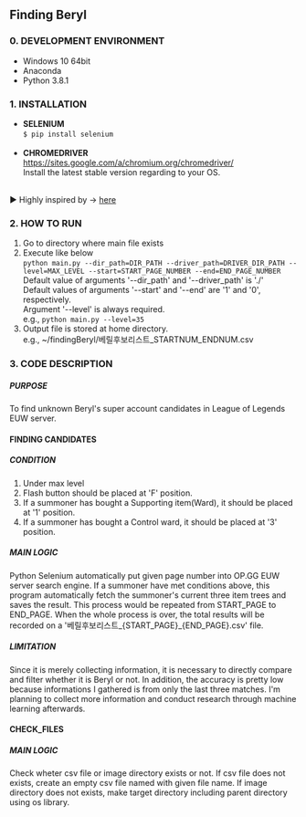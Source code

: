## Finding Beryl

### 0. DEVELOPMENT ENVIRONMENT
- Windows 10 64bit
- Anaconda
- Python 3.8.1

### 1. INSTALLATION
- **SELENIUM**<br>
`$ pip install selenium`<br><br>
- **CHROMEDRIVER**<br>
<https://sites.google.com/a/chromium.org/chromedriver/><br>
Install the latest stable version regarding to your OS.<br><br>

▶ Highly inspired by → [here](https://teamlab.github.io/jekyllDecent/blog/crawling%20with%20python/Selenium%EC%9C%BC%EB%A1%9C-%EB%84%A4%EC%9D%B4%EB%B2%84-%EC%97%B0%EA%B7%B9-%EB%8D%B0%EC%9D%B4%ED%84%B0-%ED%81%AC%EB%A1%A4%EB%A7%81%ED%95%98%EA%B8%B0-with-Python)

### 2. HOW TO RUN
1. Go to directory where main file exists
2. Execute like below<br>
`python main.py --dir_path=DIR_PATH --driver_path=DRIVER_DIR_PATH --level=MAX_LEVEL --start=START_PAGE_NUMBER --end=END_PAGE_NUMBER`<br>
Default value of arguments '--dir_path' and '--driver_path' is './'<br>
Default values of arguments '--start' and '--end' are '1' and '0', respectively.<br>
Argument '--level' is always required.<br>
e.g., `python main.py --level=35`
3. Output file is stored at home directory.<br>
e.g., ~/findingBeryl/베릴후보리스트_STARTNUM_ENDNUM.csv

### 3. CODE DESCRIPTION
##### PURPOSE
To find unknown Beryl's super account candidates in League of Legends EUW server.

#### **FINDING CANDIDATES**
##### CONDITION
1. Under max level
2. Flash button should be placed at 'F' position.
3. If a summoner has bought a Supporting item(Ward), it should be placed at '1' position.
4. If a summoner has bought a Control ward, it should be placed at '3' position.

##### MAIN LOGIC
Python Selenium automatically put given page number into OP.GG EUW server search engine. If a summoner have met conditions above, this program automatically fetch the summoner's current three item trees and saves the result. This process would be repeated from START_PAGE to END_PAGE. When the whole process is over, the total results will be recorded on a '베릴후보리스트_{START_PAGE}_{END_PAGE}.csv' file.

##### LIMITATION
Since it is merely collecting information, it is necessary to directly compare and filter whether it is Beryl or not. In addition, the accuracy is pretty low because informations I gathered is from only the last three matches. I'm planning to collect more information and conduct research through machine learning afterwards.

#### **CHECK_FILES**
##### MAIN LOGIC
Check wheter csv file or image directory exists or not. If csv file does not exists, create an empty csv file named with given file name. If image directory does not exists, make target directory including parent directory using os library.
